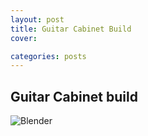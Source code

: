 ```yaml
---
layout: post
title: Guitar Cabinet Build
cover: 

categories: posts
---
```


## Guitar Cabinet build


![Blender](/flex/images/Ampstain2.jpg) 
